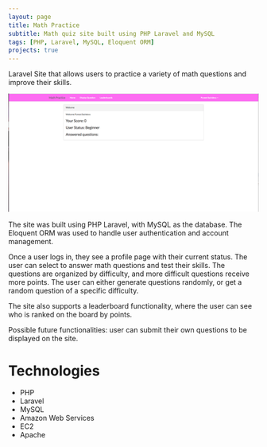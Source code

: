 ```yaml
---
layout: page
title: Math Practice 
subtitle: Math quiz site built using PHP Laravel and MySQL 
tags: [PHP, Laravel, MySQL, Eloquent ORM]
projects: true
---
```


Laravel Site that allows users to practice a variety of math questions and improve their skills.  

![Practice Site Image](/img/mathSiteOne.png)

The site was built using PHP Laravel, with MySQL as the database. The Eloquent ORM was used to handle user authentication and account management.

Once a user logs in, they see a profile page with their current status. The user can select to answer math questions and test
their skills. The questions are organized by difficulty, and more difficult questions receive more points. The user can 
either generate questions randomly, or get a random question of a specific difficulty. 

The site also supports a leaderboard functionality, where the user can see who is ranked on the board by points. 

Possible future functionalities: user can submit their own questions to be displayed on the site. 

# Technologies

* PHP
* Laravel
* MySQL 
* Amazon Web Services 
* EC2
* Apache 


